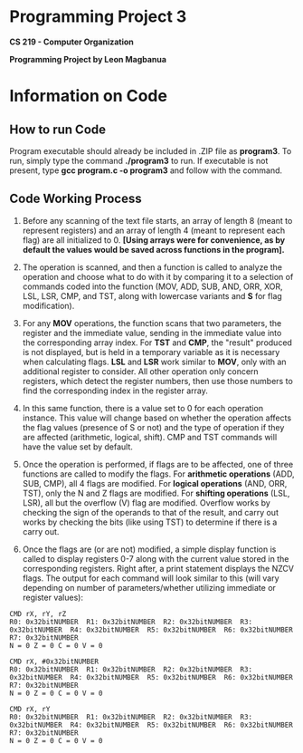# Programming Project 3
**CS 219 - Computer Organization**

**Programming Project by Leon Magbanua**

# Information on Code
## How to run Code
Program executable should already be included in .ZIP file as **program3**. To run, simply type the command **./program3** to run. If executable is not present, type **gcc program.c -o program3** and follow with the command.

## Code Working Process
1. Before any scanning of the text file starts, an array of length 8 (meant to represent registers) and an array of length 4 (meant to represent each flag) are all initialized to 0. **[Using arrays were for convenience, as by default the values would be saved across functions in the program].**

2. The operation is scanned, and then a function is called to analyze the operation and choose what to do with it by comparing it to a selection of commands coded into the function (MOV, ADD, SUB, AND, ORR, XOR, LSL, LSR, CMP, and TST, along with lowercase variants and **S** for flag modification).

3. For any **MOV** operations, the function scans that two parameters, the register and the immediate value, sending in the immediate value into the corresponding array index. For **TST** and **CMP**, the "result" produced is not displayed, but is held in a temporary variable as it is necessary when calculating flags. **LSL** and **LSR** work similar to **MOV**, only with an additional register to consider. All other operation only concern registers, which detect the register numbers, then use those numbers to find the corresponding index in the register array.

4. In this same function, there is a value set to 0 for each operation instance. This value will change based on whether the operation affects the flag values (presence of S or not) and the type of operation if they are affected (arithmetic, logical, shift). CMP and TST commands will have the value set by default.

5. Once the operation is performed, if flags are to be affected, one of three functions are called to modify the flags. For **arithmetic operations** (ADD, SUB, CMP), all 4 flags are modified. For **logical operations** (AND, ORR, TST), only the N and Z flags are modified. For **shifting operations** (LSL, LSR), all but the overflow (V) flag are modified. Overflow works by checking the sign of the operands to that of the result, and carry out works by checking the bits (like using TST) to determine if there is a carry out.

6. Once the flags are (or are not) modified, a simple display function is called to display registers 0-7 along with the current value stored in the corresponding registers. Right after, a print statement displays the NZCV flags. The output for each command will look similar to this (will vary depending on number of parameters/whether utilizing immediate or register values):
```
CMD rX, rY, rZ
R0: 0x32bitNUMBER  R1: 0x32bitNUMBER  R2: 0x32bitNUMBER  R3: 0x32bitNUMBER  R4: 0x32bitNUMBER  R5: 0x32bitNUMBER  R6: 0x32bitNUMBER  R7: 0x32bitNUMBER  
N = 0 Z = 0 C = 0 V = 0

CMD rX, #0x32bitNUMBER
R0: 0x32bitNUMBER  R1: 0x32bitNUMBER  R2: 0x32bitNUMBER  R3: 0x32bitNUMBER  R4: 0x32bitNUMBER  R5: 0x32bitNUMBER  R6: 0x32bitNUMBER  R7: 0x32bitNUMBER  
N = 0 Z = 0 C = 0 V = 0

CMD rX, rY
R0: 0x32bitNUMBER  R1: 0x32bitNUMBER  R2: 0x32bitNUMBER  R3: 0x32bitNUMBER  R4: 0x32bitNUMBER  R5: 0x32bitNUMBER  R6: 0x32bitNUMBER  R7: 0x32bitNUMBER  
N = 0 Z = 0 C = 0 V = 0
```